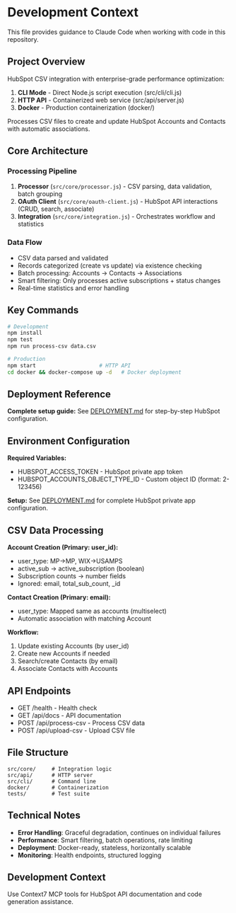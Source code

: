 # Development Context

This file provides guidance to Claude Code when working with code in this repository.

## Project Overview

HubSpot CSV integration with enterprise-grade performance optimization:
1. **CLI Mode** - Direct Node.js script execution (src/cli/cli.js)
2. **HTTP API** - Containerized web service (src/api/server.js)
3. **Docker** - Production containerization (docker/)

Processes CSV files to create and update HubSpot Accounts and Contacts with automatic associations.

## Core Architecture

### Processing Pipeline
1. **Processor** (`src/core/processor.js`) - CSV parsing, data validation, batch grouping
2. **OAuth Client** (`src/core/oauth-client.js`) - HubSpot API interactions (CRUD, search, associate)
3. **Integration** (`src/core/integration.js`) - Orchestrates workflow and statistics

### Data Flow
- CSV data parsed and validated
- Records categorized (create vs update) via existence checking
- Batch processing: Accounts → Contacts → Associations
- Smart filtering: Only processes active subscriptions + status changes
- Real-time statistics and error handling

## Key Commands

```bash
# Development
npm install
npm test
npm run process-csv data.csv

# Production
npm start                    # HTTP API
cd docker && docker-compose up -d   # Docker deployment
```

## Deployment Reference
**Complete setup guide:** See [DEPLOYMENT.md](../DEPLOYMENT.md) for step-by-step HubSpot configuration.

## Environment Configuration

**Required Variables:**
- HUBSPOT_ACCESS_TOKEN - HubSpot private app token  
- HUBSPOT_ACCOUNTS_OBJECT_TYPE_ID - Custom object ID (format: 2-123456)

**Setup:** See [DEPLOYMENT.md](../DEPLOYMENT.md) for complete HubSpot private app configuration.

## CSV Data Processing

**Account Creation (Primary: user_id):**
- user_type: MP→MP, WIX→USAMPS  
- active_sub → active_subscription (boolean)
- Subscription counts → number fields
- Ignored: email, total_sub_count, _id

**Contact Creation (Primary: email):**
- user_type: Mapped same as accounts (multiselect)
- Automatic association with matching Account

**Workflow:**
1. Update existing Accounts (by user_id)
2. Create new Accounts if needed
3. Search/create Contacts (by email)  
4. Associate Contacts with Accounts

## API Endpoints

- GET /health - Health check
- GET /api/docs - API documentation  
- POST /api/process-csv - Process CSV data
- POST /api/upload-csv - Upload CSV file

## File Structure

```
src/core/     # Integration logic
src/api/      # HTTP server  
src/cli/      # Command line
docker/       # Containerization
tests/        # Test suite
```

## Technical Notes

- **Error Handling**: Graceful degradation, continues on individual failures
- **Performance**: Smart filtering, batch operations, rate limiting
- **Deployment**: Docker-ready, stateless, horizontally scalable
- **Monitoring**: Health endpoints, structured logging

## Development Context

Use Context7 MCP tools for HubSpot API documentation and code generation assistance.